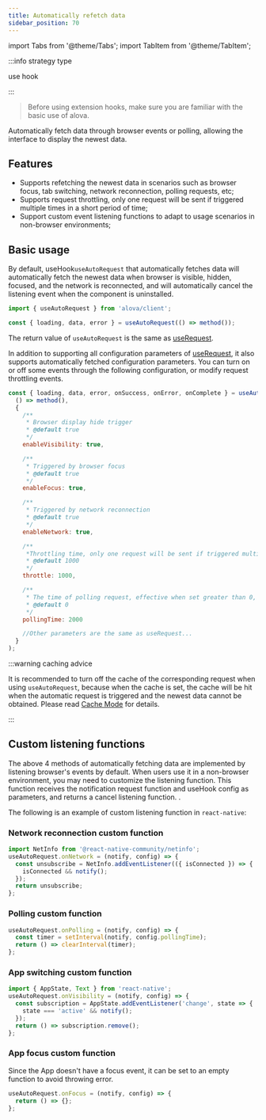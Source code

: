 ```yaml
---
title: Automatically refetch data
sidebar_position: 70
---
```


import Tabs from '@theme/Tabs';
import TabItem from '@theme/TabItem';

:::info strategy type

use hook

:::

> Before using extension hooks, make sure you are familiar with the basic use of alova.

Automatically fetch data through browser events or polling, allowing the interface to display the newest data.

## Features

- Supports refetching the newest data in scenarios such as browser focus, tab switching, network reconnection, polling requests, etc;
- Supports request throttling, only one request will be sent if triggered multiple times in a short period of time;
- Support custom event listening functions to adapt to usage scenarios in non-browser environments;

## Basic usage

By default, useHook`useAutoRequest` that automatically fetches data will automatically fetch the newest data when browser is visible, hidden, focused, and the network is reconnected, and will automatically cancel the listening event when the component is uninstalled.

```javascript
import { useAutoRequest } from 'alova/client';

const { loading, data, error } = useAutoRequest(() => method());
```

The return value of `useAutoRequest` is the same as [useRequest](/api/core-hooks#userequest).

In addition to supporting all configuration parameters of [useRequest](/api/core-hooks#userequest), it also supports automatically fetched configuration parameters. You can turn on or off some events through the following configuration, or modify request throttling events.

```javascript
const { loading, data, error, onSuccess, onError, onComplete } = useAutoRequest(
  () => method(),
  {
    /**
     * Browser display hide trigger
     * @default true
     */
    enableVisibility: true,

    /**
     * Triggered by browser focus
     * @default true
     */
    enableFocus: true,

    /**
     * Triggered by network reconnection
     * @default true
     */
    enableNetwork: true,

    /**
     *Throttling time, only one request will be sent if triggered multiple times within a certain period, unit ms
     * @default 1000
     */
    throttle: 1000,

    /**
     * The time of polling request, effective when set greater than 0, unit ms
     * @default 0
     */
    pollingTime: 2000

    //Other parameters are the same as useRequest...
  }
);
```

:::warning caching advice

It is recommended to turn off the cache of the corresponding request when using `useAutoRequest`, because when the cache is set, the cache will be hit when the automatic request is triggered and the newest data cannot be obtained. Please read [Cache Mode](/tutorial/cache/mode) for details.

:::

## Custom listening functions

The above 4 methods of automatically fetching data are implemented by listening browser's events by default. When users use it in a non-browser environment, you may need to customize the listening function. This function receives the notification request function and useHook config as parameters, and returns a cancel listening function.
.

The following is an example of custom listening function in `react-native`:

### Network reconnection custom function

```javascript
import NetInfo from '@react-native-community/netinfo';
useAutoRequest.onNetwork = (notify, config) => {
  const unsubscribe = NetInfo.addEventListener(({ isConnected }) => {
    isConnected && notify();
  });
  return unsubscribe;
};
```

### Polling custom function

```javascript
useAutoRequest.onPolling = (notify, config) => {
  const timer = setInterval(notify, config.pollingTime);
  return () => clearInterval(timer);
};
```

### App switching custom function

```javascript
import { AppState, Text } from 'react-native';
useAutoRequest.onVisibility = (notify, config) => {
  const subscription = AppState.addEventListener('change', state => {
    state === 'active' && notify();
  });
  return () => subscription.remove();
};
```

### App focus custom function

Since the App doesn't have a focus event, it can be set to an empty function to avoid throwing error.

```javascript
useAutoRequest.onFocus = (notify, config) => {
  return () => {};
};
```
